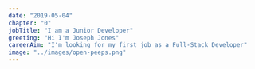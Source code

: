 ```yaml
---
date: "2019-05-04"
chapter: "0"
jobTitle: "I am a Junior Developer"
greeting: "Hi I'm Joseph Jones"
careerAim: "I'm looking for my first job as a Full-Stack Developer"
image: "../images/open-peeps.png"
---
```

